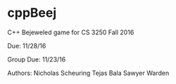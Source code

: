 # cppBeej

C++ Bejeweled game for CS 3250 Fall 2016

Due: 11/28/16

Group Due: 11/23/16

Authors:
Nicholas Scheuring
Tejas Bala
Sawyer Warden
